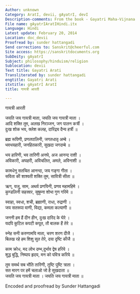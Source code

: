 ```yaml
---
Author: unknown
Category: AratI, devii, gAyatrI, devI
Description-comments: From the book - Gayatri Maha-Vijnana
File name: gAyatrIAratIHindi.itx
Language: Hindi
Latest update: February 20, 2014
Location: doc_devii
Proofread by: sunder hattangadi
Send corrections to: Sanskrit@cheerful.com
Site access: https://sanskritdocuments.org
SubDeity: gAyatrI
Subject: philosophy/hinduism/religion
Sublocation: devii
Text title: Gayatri Arati
Transliterated by: sunder hattangadi
engtitle: Gayatri Arati
itxtitle: gAyatrI AratI
title: गायत्री आरती

---
```

  
 गायत्री आरती   
  
जयति जय गायत्री माता, जयति जय गायत्री माता ।  
आदि शक्ति तुम, अलख निरञ्जन, जग पालन कर्त्री ।  
दुःख शोक भय, क्लेश कलह, दारिद्र्य दैन्य हर्त्री ॥  
  
ब्रह्म रूपिणी, प्रणतपालिनी, जगतधातृ अम्बे ।  
भवभयहारी, जनहितकारी, सुखदा जगदम्बे ॥  
  
भय हारिणी, भव तारिणी अनघे, अज आनन्द राशी ।  
अविकारी, अघहरी, अविचलित, अमले, अविनाशी ॥  
  
कामधेनु सतचित आनन्दा, जय गङ्गा गीता ।  
सविता की शाश्वती शक्ति तुम, सावित्री सीता ॥  
  
ऋग्, यजु, साम, अथर्व प्रणयिनी, प्रणव महामहिमे ।  
कुण्डलिनी सहस्रार, सुषुम्ना शोभा गुण गरिमे ॥  
  
स्वाहा, स्वधा, शची, ब्रह्माणी, राधा, रुद्राणी ।  
जय सतरूपा वाणी, विद्या, कमला कल्याणी ॥  
  
जननी हम हैं दीन हीन, दुःख दारिद के घेरे ।  
यदपि कुटिल कपटी कपूत, तौ बालक हैं तेरे ॥  
  
स्नेह सनी करुणामयि माता, चरण शरण दीजै ।  
बिलख रहे हम शिशु सुत तेरे, दया दृष्टि कीजै ॥  
  
काम क्रोध, मद लोभ दम्भ,दुर्भाव द्वेष हरिये ।    
शुद्ध बुद्धि, निष्पाप हृदय, मन को पवित्र करिये ॥  
  
तुम समर्थ सब भौति तारिणी, तुष्टि पुष्टि त्राता ।  
सत मारग पर हमें चलाओ जो है सुखदाता ॥   
जयति जय गायत्री माता । जयति जय गायत्री माता ॥  
  
  
Encoded and proofread by Sunder Hattangadi  
  
